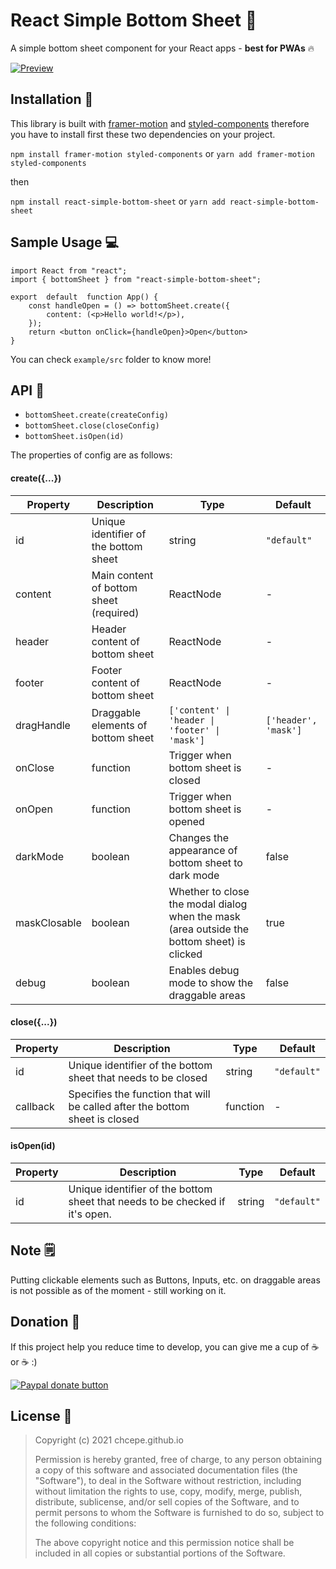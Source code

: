# React Simple Bottom Sheet 🎉

A simple bottom sheet component for your React apps - **best for PWAs** 🔥

[![Preview](https://user-images.githubusercontent.com/25549784/111182978-bbb67500-85af-11eb-8494-d6eda161e499.gif)](https://www.youtube.com/watch?v=RGLwYiSEKAc)

## Installation 🚀

This library is built with [framer-motion](https://github.com/framer/motion) and [styled-components](https://styled-components.com/) therefore you have to install first these two dependencies on your project.

`npm install framer-motion styled-components` or `yarn add framer-motion styled-components`

then

`npm install react-simple-bottom-sheet` or `yarn add react-simple-bottom-sheet`

## Sample Usage 💻

    import React from "react";
    import { bottomSheet } from "react-simple-bottom-sheet";

    export  default  function App() {
        const handleOpen = () => bottomSheet.create({
    	    content: (<p>Hello world!</p>),
        });
        return <button onClick={handleOpen}>Open</button>
    }

You can check `example/src` folder to know more!

## API 👋

- `bottomSheet.create(createConfig)`
- `bottomSheet.close(closeConfig)`
- `bottomSheet.isOpen(id)`

The properties of config are as follows:

#### create({...})

| Property     | Description                             | Type                                                                                       | Default              |
| ------------ | --------------------------------------- | ------------------------------------------------------------------------------------------ | -------------------- |
| id           | Unique identifier of the bottom sheet   | string                                                                                     | `"default"`          |
| content      | Main content of bottom sheet (required) | ReactNode                                                                                  | -                    |
| header       | Header content of bottom sheet          | ReactNode                                                                                  | -                    |
| footer       | Footer content of bottom sheet          | ReactNode                                                                                  | -                    |
| dragHandle   | Draggable elements of bottom sheet      | `['content' \| 'header \| 'footer' \| 'mask']`                                             | `['header', 'mask']` |
| onClose      | function                                | Trigger when bottom sheet is closed                                                        | -                    |
| onOpen       | function                                | Trigger when bottom sheet is opened                                                        | -                    |
| darkMode     | boolean                                 | Changes the appearance of bottom sheet to dark mode                                        | false                |
| maskClosable | boolean                                 | Whether to close the modal dialog when the mask (area outside the bottom sheet) is clicked | true                 |
| debug        | boolean                                 | Enables debug mode to show the draggable areas                                             | false                |

#### close({...})

| Property | Description                                                                 | Type     | Default     |
| -------- | --------------------------------------------------------------------------- | -------- | ----------- |
| id       | Unique identifier of the bottom sheet that needs to be closed               | string   | `"default"` |
| callback | Specifies the function that will be called after the bottom sheet is closed | function | -           |

#### isOpen(id)

| Property | Description                                                                  | Type   | Default     |
| -------- | ---------------------------------------------------------------------------- | ------ | ----------- |
| id       | Unique identifier of the bottom sheet that needs to be checked if it's open. | string | `"default"` |

## Note 🗒

Putting clickable elements such as Buttons, Inputs, etc. on draggable areas is not possible as of the moment - still working on it.

## Donation 🙏

If this project help you reduce time to develop, you can give me a cup of ☕️ or ☕️ :)

[
![Paypal donate button](https://www.paypalobjects.com/en_US/i/btn/btn_donate_LG.gif)
](https://www.paypal.com/paypalme/chcepe)

## License 🙌

> Copyright (c) 2021 chcepe.github.io
>
> Permission is hereby granted, free of charge, to any person obtaining
> a copy of this software and associated documentation files (the
> "Software"), to deal in the Software without restriction, including
> without limitation the rights to use, copy, modify, merge, publish,
> distribute, sublicense, and/or sell copies of the Software, and to
> permit persons to whom the Software is furnished to do so, subject to
> the following conditions:
>
> The above copyright notice and this permission notice shall be
> included in all copies or substantial portions of the Software.
